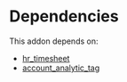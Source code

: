 # Dependencies

This addon depends on:

- [hr_timesheet](https://github.com/bringout/oca-ocb-hr/tree/93e1948189b86e895a0e69df02014248afcec99d/odoo-bringout-oca-ocb-hr_timesheet)
- [account_analytic_tag](https://github.com/bringout/oca-financial)
